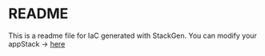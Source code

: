 # README
This is a readme file for IaC generated with StackGen.
You can modify your appStack -> [here](http://main.dev.stackgen.com/appstacks/e83659ca-ba76-47d8-b1cc-ff115569ef70)
